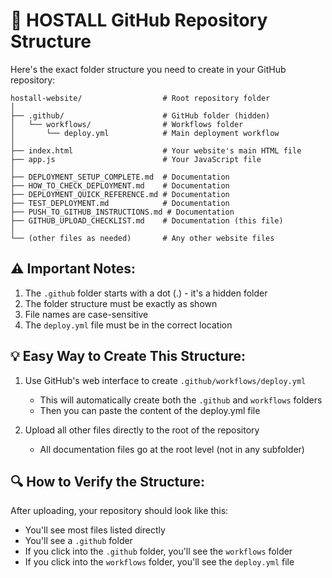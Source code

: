 # 📁 HOSTALL GitHub Repository Structure

Here's the exact folder structure you need to create in your GitHub repository:

```
hostall-website/                  # Root repository folder
│
├── .github/                      # GitHub folder (hidden)
│   └── workflows/                # Workflows folder
│       └── deploy.yml            # Main deployment workflow
│       
├── index.html                    # Your website's main HTML file
├── app.js                        # Your JavaScript file
│
├── DEPLOYMENT_SETUP_COMPLETE.md  # Documentation
├── HOW_TO_CHECK_DEPLOYMENT.md    # Documentation
├── DEPLOYMENT_QUICK_REFERENCE.md # Documentation
├── TEST_DEPLOYMENT.md            # Documentation
├── PUSH_TO_GITHUB_INSTRUCTIONS.md # Documentation
├── GITHUB_UPLOAD_CHECKLIST.md    # Documentation (this file)
│
└── (other files as needed)       # Any other website files
```

## ⚠️ Important Notes:

1. The `.github` folder starts with a dot (.) - it's a hidden folder
2. The folder structure must be exactly as shown
3. File names are case-sensitive
4. The `deploy.yml` file must be in the correct location

## 💡 Easy Way to Create This Structure:

1. Use GitHub's web interface to create `.github/workflows/deploy.yml`
   - This will automatically create both the `.github` and `workflows` folders
   - Then you can paste the content of the deploy.yml file

2. Upload all other files directly to the root of the repository
   - All documentation files go at the root level (not in any subfolder)

## 🔍 How to Verify the Structure:

After uploading, your repository should look like this:
- You'll see most files listed directly
- You'll see a `.github` folder
- If you click into the `.github` folder, you'll see the `workflows` folder
- If you click into the `workflows` folder, you'll see the `deploy.yml` file